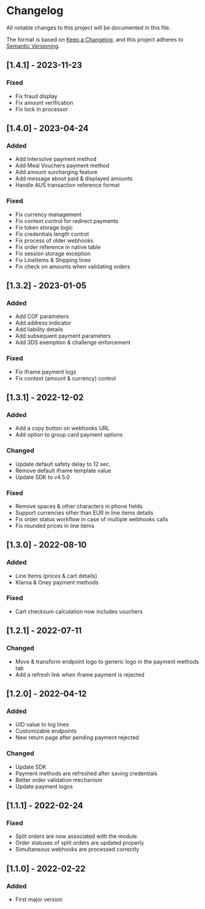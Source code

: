 # Changelog
All notable changes to this project will be documented in this file.

The format is based on [Keep a Changelog](https://keepachangelog.com/en/1.0.0/),
and this project adheres to [Semantic Versioning](https://semver.org/spec/v2.0.0.html).


## [1.4.1] - 2023-11-23
### Fixed
- Fix fraud display
- Fix amount verification
- Fix lock in processor

## [1.4.0] - 2023-04-24
### Added

- Add Intersolve payment method
- Add Meal Vouchers payment method
- Add amount surcharging feature
- Add message about paid & displayed amounts
- Handle AUS transaction reference format

### Fixed

- Fix currency management
- Fix context control for redirect payments
- Fix token storage logic
- Fix credentials length control
- Fix process of older webhooks
- Fix order reference in native table
- Fix session storage exception
- Fix LineItems & Shipping lines
- Fix check on amounts when validating orders

## [1.3.2] - 2023-01-05
### Added

- Add COF parameters
- Add address indicator
- Add liability details
- Add subsequent payment parameters
- Add 3DS exemption & challenge enforcement

### Fixed

- Fix iframe payment logs
- Fix context (amount & currency) control

## [1.3.1] - 2022-12-02
### Added

- Add a copy button on webhooks URL
- Add option to group card payment options

### Changed

- Update default safety delay to 12 sec.
- Remove default iframe template value
- Update SDK to v4.5.0

### Fixed

- Remove spaces & other characters in phone fields
- Support currencies other than EUR in line items details
- Fix order status workflow in case of multiple webhooks calls
- Fix rounded prices in line items

## [1.3.0] - 2022-08-10
### Added

- Line Items (prices & cart details)
- Klarna & Oney payment methods

### Fixed

- Cart checksum calculation now includes vouchers

## [1.2.1] - 2022-07-11
### Changed

- Move & transform endpoint logo to generic logo in the payment methods tab
- Add a refresh link when iframe payment is rejected

## [1.2.0] - 2022-04-12
### Added

- UID value to log lines
- Customizable endpoints
- New return page after pending payment rejected

### Changed

- Update SDK
- Payment methods are refreshed after saving credentials
- Better order validation mechanism
- Update payment logos

## [1.1.1] - 2022-02-24
### Fixed

- Split orders are now associated with the module
- Order statuses of split orders are updated properly
- Simultaneous webhooks are processed correctly

## [1.1.0] - 2022-02-22
### Added

- First major version
